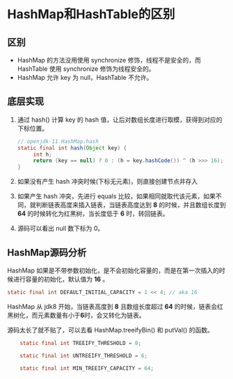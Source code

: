 # HashMap和HashTable的区别

## 区别

- HashMap 的方法没用使用 synchronize 修饰，线程不是安全的，而 HashTable 使用 synchronize 修饰为线程安全的。
- HashMap 允许 key 为 null，HashTable 不允许。

 

## 底层实现

1. 通过 hash() 计算 key 的 hash 值，让后对数组长度进行取模，获得到对应的下标位置。

   ```java
   // openjdk-11 HashMap.hash
   static final int hash(Object key) {
     	int h;
   		return (key == null) ? 0 : (h = key.hashCode()) ^ (h >>> 16);
   }
   ```

2. 如果没有产生 hash 冲突时候(下标无元素)，则直接创建节点并存入

3. 如果产生 hash 冲突，先进行 equals 比较，如果相同就取代该元素，如果不同，就判断链表高度来插入链表，当链表高度达到 **8** 的时候，并且数组长度到 **64** 的时候转化为红黑树，当长度低于 **6** 时，转回链表。

4. 源码可以看出 null 数下标为 0。 



## HashMap源码分析

HashMap 如果是不带参数初始化，是不会初始化容量的，而是在第一次插入的时候进行容量的初始化，默认值为 **16** 。

```java
static final int DEFAULT_INITIAL_CAPACITY = 1 << 4; // aka 16
```



HashMap 从 jdk8 开始，当链表高度到 **8** 且数组长度超过 **64** 的时候，链表会红黑树化，而元素数量有小于**6**时，会又转化为链表。

源码太长了就不贴了，可以去看 HashMap.treeifyBin() 和 putVal() 的函数。

```java
    static final int TREEIFY_THRESHOLD = 8;

    static final int UNTREEIFY_THRESHOLD = 6;

    static final int MIN_TREEIFY_CAPACITY = 64;
```



